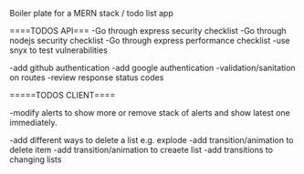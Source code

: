 Boiler plate for a MERN stack / todo list app

====TODOS API===
-Go through express security checklist
-Go through nodejs security checklist
-Go through express performance checklist
-use snyx to test vulnerabilities

-add github authentication
-add google authentication
-validation/sanitation on routes
-review response status codes

=====TODOS CLIENT====

-modify alerts to show more or remove stack of alerts and show latest one immediately.

-add different ways to delete a list e.g. explode
-add transition/animation to delete item
-add transition/animation to creaete list
-add transitions to changing lists
